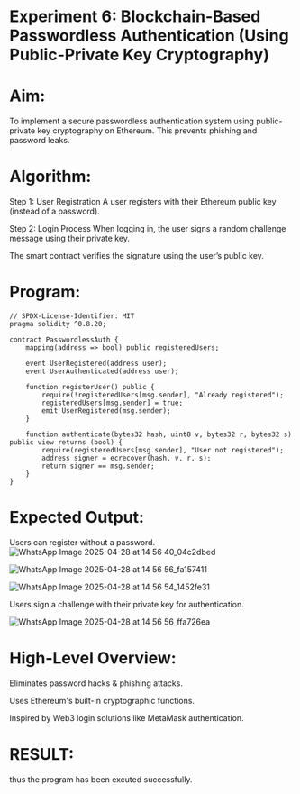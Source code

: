 # Experiment 6: Blockchain-Based Passwordless Authentication (Using Public-Private Key Cryptography)
# Aim:
To implement a secure passwordless authentication system using public-private key cryptography on Ethereum. This prevents phishing and password leaks.

# Algorithm:
Step 1: User Registration
A user registers with their Ethereum public key (instead of a password).


Step 2: Login Process
When logging in, the user signs a random challenge message using their private key.


The smart contract verifies the signature using the user’s public key.



# Program:
```
// SPDX-License-Identifier: MIT
pragma solidity ^0.8.20;

contract PasswordlessAuth {
    mapping(address => bool) public registeredUsers;

    event UserRegistered(address user);
    event UserAuthenticated(address user);

    function registerUser() public {
        require(!registeredUsers[msg.sender], "Already registered");
        registeredUsers[msg.sender] = true;
        emit UserRegistered(msg.sender);
    }

    function authenticate(bytes32 hash, uint8 v, bytes32 r, bytes32 s) public view returns (bool) {
        require(registeredUsers[msg.sender], "User not registered");
        address signer = ecrecover(hash, v, r, s);
        return signer == msg.sender;
    }
}
```

# Expected Output:
Users can register without a password.
![WhatsApp Image 2025-04-28 at 14 56 40_04c2dbed](https://github.com/user-attachments/assets/bd954c59-b324-422c-8877-76c17e7a07c2)

![WhatsApp Image 2025-04-28 at 14 56 56_fa157411](https://github.com/user-attachments/assets/2859049e-7da5-487f-90cb-3a35fafff39d)

![WhatsApp Image 2025-04-28 at 14 56 54_1452fe31](https://github.com/user-attachments/assets/c3882f08-e04c-4f64-89ac-73389b79b225)

Users sign a challenge with their private key for authentication.

![WhatsApp Image 2025-04-28 at 14 56 56_ffa726ea](https://github.com/user-attachments/assets/39efef63-f718-49cc-b192-eae904629761)


# High-Level Overview:
Eliminates password hacks & phishing attacks.

Uses Ethereum's built-in cryptographic functions.


Inspired by Web3 login solutions like MetaMask authentication.

# RESULT: 
thus the program has been excuted successfully.
